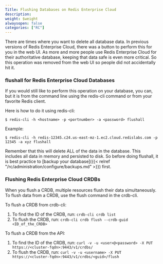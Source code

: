 ```yaml
---
Title: Flushing Databases on Redis Enterprise Cloud
description: 
weight: $weight
alwaysopen: false
categories: ["RC"]
---
```

There are times where you want to delete all database data. In previous
versions of Redis Enterprise Cloud, there was a button to perform this
for you in the web UI. As more and more people use Redis Enterprise
Cloud for their authoritative database, keeping that data safe is even
more critical. So this operation was removed from the web UI so people
did not accidentally hit it.

### flushall for Redis Enterprise Cloud Databases

If you would still like to perform this operation on your database, you
can, but it is from the command line using the redis-cli command or from
your favorite Redis client.

Here is how to do it using redis-cli:

```src
$ redis-cli -h <hostname> -p <portnumber> -a <password> flushall
```

Example:

```src
$ redis-cli -h redis-12345.c24.us-east-mz-1.ec2.cloud.redislabs.com -p 12345 -a xyz flushall
```

Remember that this will delete ALL of the data in the database. This
includes all data in memory and persisted to disk. So before doing
flushall, it is best practice to [backup your
database]({{< relref "/rc/administration/configure/backups.md" >}}) first.

### Flushing Redis Enterprise Cloud CRDBs

When you flush a CRDB, multiple resources flush their data simultaneously.
To flush data from a CRDB, use the flush command in the crdb-cli.

To flush a CRDB from crdb-cli:

1. To find the ID of the CRDB, run: `crdb-cli crdb list`
1. To flush the CRDB, run: `crdb-cli crdb flush --crdb-guid <ID_of_the_CRDB>`

To flush a CRDB from the API:

1. To find the ID of the CRDB, run: `curl -v -u <user>@<password> -X PUT https://<cluster-fqdn>:9443/v1/crdbs/`
1. To flush the CRDB, run: `curl -v -u <username> -X PUT https://<cluster-fqdn>:9443/v1/crdbs/<guid>/flush`
